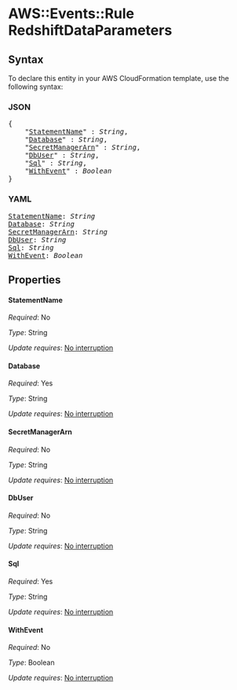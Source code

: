 # AWS::Events::Rule RedshiftDataParameters

## Syntax

To declare this entity in your AWS CloudFormation template, use the following syntax:

### JSON

<pre>
{
    "<a href="#statementname" title="StatementName">StatementName</a>" : <i>String</i>,
    "<a href="#database" title="Database">Database</a>" : <i>String</i>,
    "<a href="#secretmanagerarn" title="SecretManagerArn">SecretManagerArn</a>" : <i>String</i>,
    "<a href="#dbuser" title="DbUser">DbUser</a>" : <i>String</i>,
    "<a href="#sql" title="Sql">Sql</a>" : <i>String</i>,
    "<a href="#withevent" title="WithEvent">WithEvent</a>" : <i>Boolean</i>
}
</pre>

### YAML

<pre>
<a href="#statementname" title="StatementName">StatementName</a>: <i>String</i>
<a href="#database" title="Database">Database</a>: <i>String</i>
<a href="#secretmanagerarn" title="SecretManagerArn">SecretManagerArn</a>: <i>String</i>
<a href="#dbuser" title="DbUser">DbUser</a>: <i>String</i>
<a href="#sql" title="Sql">Sql</a>: <i>String</i>
<a href="#withevent" title="WithEvent">WithEvent</a>: <i>Boolean</i>
</pre>

## Properties

#### StatementName

_Required_: No

_Type_: String

_Update requires_: [No interruption](https://docs.aws.amazon.com/AWSCloudFormation/latest/UserGuide/using-cfn-updating-stacks-update-behaviors.html#update-no-interrupt)

#### Database

_Required_: Yes

_Type_: String

_Update requires_: [No interruption](https://docs.aws.amazon.com/AWSCloudFormation/latest/UserGuide/using-cfn-updating-stacks-update-behaviors.html#update-no-interrupt)

#### SecretManagerArn

_Required_: No

_Type_: String

_Update requires_: [No interruption](https://docs.aws.amazon.com/AWSCloudFormation/latest/UserGuide/using-cfn-updating-stacks-update-behaviors.html#update-no-interrupt)

#### DbUser

_Required_: No

_Type_: String

_Update requires_: [No interruption](https://docs.aws.amazon.com/AWSCloudFormation/latest/UserGuide/using-cfn-updating-stacks-update-behaviors.html#update-no-interrupt)

#### Sql

_Required_: Yes

_Type_: String

_Update requires_: [No interruption](https://docs.aws.amazon.com/AWSCloudFormation/latest/UserGuide/using-cfn-updating-stacks-update-behaviors.html#update-no-interrupt)

#### WithEvent

_Required_: No

_Type_: Boolean

_Update requires_: [No interruption](https://docs.aws.amazon.com/AWSCloudFormation/latest/UserGuide/using-cfn-updating-stacks-update-behaviors.html#update-no-interrupt)

